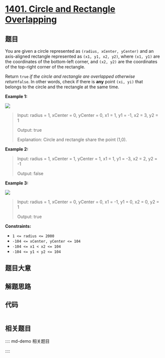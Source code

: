 # [1401. Circle and Rectangle Overlapping](https://leetcode.com/problems/circle-and-rectangle-overlapping)

## 题目

You are given a circle represented as `(radius, xCenter, yCenter)` and an
axis-aligned rectangle represented as `(x1, y1, x2, y2)`, where `(x1, y1)` are
the coordinates of the bottom-left corner, and `(x2, y2)` are the coordinates
of the top-right corner of the rectangle.

Return `true` _if the circle and rectangle are overlapped otherwise
return_`false`. In other words, check if there is **any** point `(xi, yi)`
that belongs to the circle and the rectangle at the same time.



**Example 1:**

![](https://assets.leetcode.com/uploads/2020/02/20/sample_4_1728.png)

> Input: radius = 1, xCenter = 0, yCenter = 0, x1 = 1, y1 = -1, x2 = 3, y2 = 1
> 
> Output: true
> 
> Explanation: Circle and rectangle share the point (1,0).

**Example 2:**

> Input: radius = 1, xCenter = 1, yCenter = 1, x1 = 1, y1 = -3, x2 = 2, y2 = -1
> 
> Output: false

**Example 3:**

![](https://assets.leetcode.com/uploads/2020/02/20/sample_2_1728.png)

> Input: radius = 1, xCenter = 0, yCenter = 0, x1 = -1, y1 = 0, x2 = 0, y2 = 1
> 
> Output: true

**Constraints:**

  * `1 <= radius <= 2000`
  * `-104 <= xCenter, yCenter <= 104`
  * `-104 <= x1 < x2 <= 104`
  * `-104 <= y1 < y2 <= 104`


## 题目大意

## 解题思路

## 代码

```javascript

```

## 相关题目

:::: md-demo 相关题目

::::
